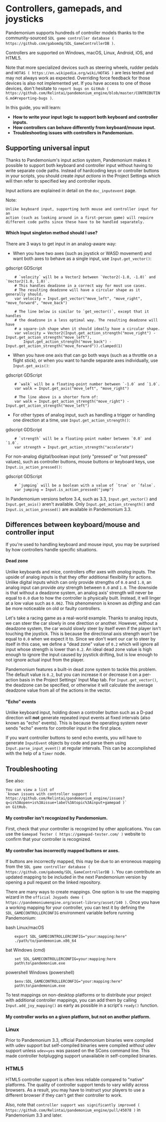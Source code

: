 

# Controllers, gamepads, and joysticks

Pandemonium supports hundreds of controller models thanks to the community-sourced
`SDL game controller database ( https://github.com/gabomdq/SDL_GameControllerDB )`.

Controllers are supported on Windows, macOS, Linux, Android, iOS, and HTML5.

Note that more specialized devices such as steering wheels, rudder pedals and
`HOTAS ( https://en.wikipedia.org/wiki/HOTAS )` are less tested and may not
always work as expected. Overriding force feedback for those devices is also not
implemented yet. If you have access to one of those devices, don't hesitate to
`report bugs on GitHub
( https://github.com/Relintai/pandemonium_engine/blob/master/CONTRIBUTING.md#reporting-bugs )`.

In this guide, you will learn:

- **How to write your input logic to support both keyboard and controller inputs.**
- **How controllers can behave differently from keyboard/mouse input.**
- **Troubleshooting issues with controllers in Pandemonium.**

## Supporting universal input

Thanks to Pandemonium's input action system, Pandemonium makes it possible to support both
keyboard and controller input without having to write separate code paths.
Instead of hardcoding keys or controller buttons in your scripts, you should
create *input actions* in the Project Settings which will then refer to
specified key and controller inputs.

Input actions are explained in detail on the `doc_inputevent` page.

Note:


    Unlike keyboard input, supporting both mouse and controller input for an
    action (such as looking around in a first-person game) will require
    different code paths since these have to be handled separately.

#### Which Input singleton method should I use?

There are 3 ways to get input in an analog-aware way:

- When you have two axes (such as joystick or WASD movement) and want both
  axes to behave as a single input, use `Input.get_vector()`:

gdscript GDScript

```
    # `velocity` will be a Vector2 between `Vector2(-1.0, -1.0)` and `Vector2(1.0, 1.0)`.
    # This handles deadzone in a correct way for most use cases.
    # The resulting deadzone will have a circular shape as it generally should.
    var velocity = Input.get_vector("move_left", "move_right", "move_forward", "move_back")

    # The line below is similar to `get_vector()`, except that it handles
    # the deadzone in a less optimal way. The resulting deadzone will have
    # a square-ish shape when it should ideally have a circular shape.
    var velocity = Vector2(Input.get_action_strength("move_right") - Input.get_action_strength("move_left"),
		Input.get_action_strength("move_back") - Input.get_action_strength("move_forward")).clamped(1)
```

- When you have one axis that can go both ways (such as a throttle on a
  flight stick), or when you want to handle separate axes individually,
  use `Input.get_axis()`:

gdscript GDScript

```
    # `walk` will be a floating-point number between `-1.0` and `1.0`.
    var walk = Input.get_axis("move_left", "move_right")

    # The line above is a shorter form of:
    var walk = Input.get_action_strength("move_right") - Input.get_action_strength("move_left")
```

- For other types of analog input, such as handling a trigger or handling
  one direction at a time, use `Input.get_action_strength()`:

gdscript GDScript

```
    # `strength` will be a floating-point number between `0.0` and `1.0`.
    var strength = Input.get_action_strength("accelerate")
```

For non-analog digital/boolean input (only "pressed" or "not pressed" values),
such as controller buttons, mouse buttons or keyboard keys,
use `Input.is_action_pressed()`:

gdscript GDScript

```
    # `jumping` will be a boolean with a value of `true` or `false`.
    var jumping = Input.is_action_pressed("jump")
```

In Pandemonium versions before 3.4, such as 3.3, `Input.get_vector()` and
`Input.get_axis()` aren't available. Only `Input.get_action_strength()`
and `Input.is_action_pressed()` are available in Pandemonium 3.3.

## Differences between keyboard/mouse and controller input

If you're used to handling keyboard and mouse input, you may be surprised by how
controllers handle specific situations.

#### Dead zone

Unlike keyboards and mice, controllers offer axes with *analog* inputs. The
upside of analog inputs is that they offer additional flexibility for actions.
Unlike digital inputs which can only provide strengths of `0.0` and `1.0`,
an analog input can provide *any* strength between `0.0` and `1.0`. The
downside is that without a deadzone system, an analog axis' strength will never
be equal to `0.0` due to how the controller is physically built. Instead, it
will linger at a low value such as `0.062`. This phenomenon is known as
*drifting* and can be more noticeable on old or faulty controllers.

Let's take a racing game as a real-world example. Thanks to analog inputs, we
can steer the car slowly in one direction or another. However, without a
deadzone system, the car would slowly steer by itself even if the player isn't
touching the joystick. This is because the directional axis strength won't be
equal to `0.0` when we expect it to. Since we don't want our car to steer by
itself in this case, we define a "dead zone" value of `0.2` which will ignore
all input whose strength is lower than `0.2`. An ideal dead zone value is high
enough to ignore the input caused by joystick drifting, but is low enough to not
ignore actual input from the player.

Pandemonium features a built-in dead zone system to tackle this problem. The default
value is `0.2`, but you can increase it or decrease it on a per-action basis
in the Project Settings' Input Map tab.
For `Input.get_vector()`, the deadzone can be specified, or otherwise it
will calculate the average deadzone value from all of the actions in the vector.

#### "Echo" events

Unlike keyboard input, holding down a controller button such as a D-pad
direction will **not** generate repeated input events at fixed intervals (also
known as "echo" events). This is because the operating system never sends "echo"
events for controller input in the first place.

If you want controller buttons to send echo events, you will have to generate
`InputEvent` objects by code and parse them using
`Input.parse_input_event()`
at regular intervals. This can be accomplished
with the help of a `Timer` node.

## Troubleshooting

See also:

    You can view a list of
    `known issues with controller support ( https://github.com/Relintai/pandemonium_engine/issues?q=is%3Aopen+is%3Aissue+label%3Atopic%3Ainput+gamepad )`
    on GitHub.

#### My controller isn't recognized by Pandemonium.

First, check that your controller is recognized by other applications. You can
use the `Gamepad Tester ( https://gamepad-tester.com/ )` website to confirm that
your controller is recognized.

#### My controller has incorrectly mapped buttons or axes.

If buttons are incorrectly mapped, this may be due to an erroneous mapping from
the `SDL game controller database ( https://github.com/gabomdq/SDL_GameControllerDB )`.
You can contribute an updated mapping to be included in the next Pandemonium version
by opening a pull request on the linked repository.

There are many ways to create mappings. One option is to use the mapping wizard
in the `official Joypads demo ( https://pandemoniumengine.org/asset-library/asset/140 )`.
Once you have a working mapping for your controller, you can test it by defining
the `SDL_GAMECONTROLLERCONFIG` environment variable before running Pandemonium:

bash Linux/macOS

```
    export SDL_GAMECONTROLLERCONFIG="your:mapping:here"
    ./path/to/pandemonium.x86_64
```

bat Windows (cmd)

```
    set SDL_GAMECONTROLLERCONFIG=your:mapping:here
    path\to\pandemonium.exe
```

powershell Windows (powershell)

```
    $env:SDL_GAMECONTROLLERCONFIG="your:mapping:here"
    path\to\pandemonium.exe
```

To test mappings on non-desktop platforms or to distribute your project with
additional controller mappings, you can add them by calling
`Input.add_joy_mapping()`
as early as possible in a script's `ready()` function.

#### My controller works on a given platform, but not on another platform.

### Linux

Prior to Pandemonium 3.3, official Pandemonium binaries were compiled with udev support
but self-compiled binaries were compiled *without* udev support unless
`udev=yes` was passed on the SCons command line. This made controller
hotplugging support unavailable in self-compiled binaries.

### HTML5

HTML5 controller support is often less reliable compared to "native" platforms.
The quality of controller support tends to vary wildly across browsers. As a
result, you may have to instruct your players to use a different browser if they
can't get their controller to work.

Also, note that
`controller support was significantly improved ( https://github.com/Relintai/pandemonium_engine/pull/45078 )`
in Pandemonium 3.3 and later.
